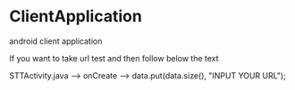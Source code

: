 # ClientApplication
android client application


If you want to take url test and then follow below the text

STTActivity.java --> onCreate --> data.put(data.size(), "INPUT YOUR URL"); 

